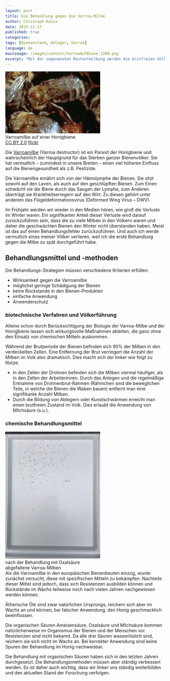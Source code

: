 ```yaml
---
layout: post
title: Die Behandlung gegen die Varroa-Milbe
author: Christoph Kania
date: 2015-12-17
published: true
categories:
tags: [Bienenstand, Ableger, Varroa]
language: de
mainimage: /images/content/VarroaAufBiene_1200.png
excerpt: "Mit der sogenannten Restentmilbung werden die brutfreien Völker im Winter gegen die Varroamilbe behandelt, so dass sie unbelastet ins neue Frühjahr starten könne."
---
```


<div class="imageleft" style="max-width:300px;"><img class="img-responsive img-rounded" src="/images/content/VarroaAufBiene_600.png" alt="Varroamilbe auf einer Honigbiene" />Varroamilbe auf einer Honigbiene<br/><a class="text-muted"  href="https://creativecommons.org/licenses/by/2.0/">CC BY 2.0</a> <a class="text-muted" href="https://flic.kr/p/eHXRx1">flickr</a></div>

Die [Varroamilbe](https://de.wikipedia.org/wiki/Varroamilbe) (Varroa destructor) ist ein Parasit der Honigbiene und wahrscheinlich der Hauptgrund für das Sterben ganzer Bienenvölker. Sie hat vermutlich – zumindest in unsere Breiten – einen viel höheren Einfluss auf die Bienengesundheit als z.B. Pestizide.

Die Varroamilbe ernährt sich von der Hämolymphe der Bienen. Sie sitzt sowohl auf den Laven, als auch auf den geschlüpften Bienen. Zum Einen schwächt sie die Biene durch das Saugen der Lymphe, zum Anderen überträgt sie Krankheitserregern auf den Wirt. Zu diesen gehört unter anderem das Flügeldeformationsvirus (Deformed Wing Virus – DWV).

Im Frühjahr werden wir wieder in den Medien hören, wie groß die Verluste im Winter waren. Ein signifikanter Anteil dieser Verluste wird darauf zurückzuführen sein, dass die zu viele Milben in den Völkern waren und daher die geschwächten Bienen den Winter nicht überstanden haben. Meist ist das auf einen Behandlungsfehler zurückzuführen. Und auch ich werde vermutlich eines meiner Völker verlieren, weil ich die erste Behandlung gegen die Milbe zu spät durchgeführt habe.

## Behandlungsmittel und -methoden

Die Behandlungs-Strategien müssen verschiedene Kriterien erfüllen:

* Wirksamkeit gegen die Varroamilbe
* möglichst geringe Schädigung der Bienen
* keine Rückstande in den Bienen-Produkten
* einfache Anwendung
* Anwenderschutz

### biotechnische Verfahren und Völkerführung

Alleine schon durch Berücksichtigung der Biologie der Varroa-Milbe und der Honigbiene lassen sich wirkungsvolle Maßnahmen ableiten, die ganz ohne den Einsatz von chemischen Mitteln auskommen.

Während der Brutperiode der Bienen befinden sich 90% der Milben in den verdeckelten Zellen. Eine Entfernung der Brut verringert die Anzahl der Milben im Volk also dramatisch. Dies macht sich der Imker wie folgt zu Nutze:

* In den Zellen der Drohnen befinden sich die Milben viermal häufiger, als in den Zellen der Arbeiterinnen. Durch das Anlegen und die regelmäßige Entnahme von Drohnenbrut-Rahmen (Rähmchen sind die beweglichen Teile, in welche die Bienen die Waben bauen) entfernt man eine signifikante Anzahl Milben.
* Durch die Bildung von Ablegern oder Kunstschwärmen erreicht man einen brutfreien Zustand im Volk. Dies erlaubt die Anwendung von Milchsäure (s.u.).

### chemische Behandlungsmittel

<div class="imageright" style="max-width:300px;"><img class="img-responsive img-rounded" src="/images/content/VarroaWindel_600.png" alt="Varroamilbe auf einer Honigbiene" />nach der Behandlung mit Oxalsäure abgefallene Varroa-Milben</div>
Als die Varroamilbe in den europäischen Bienenbeuten einzog, wurde zunächst versucht, diese mit spezifischen Mitteln zu bekämpfen. Nachteile dieser Mittel sind jedoch, dass sich Resistenzen ausbilden können und Rückstände im Wachs teilweise noch nach vielen Jahren nachgewiesen werden können.

Ätherische Öle sind zwar natürlichen Ursprungs, reichern sich aber im Wachs an und können, bei falscher Anwendung, den Honig geschmacklich beeinflussen.

Die organischen Säuren Ameisensäure, Oxalsäure und Milchsäure kommen natürlicherweise im Organismus der Bienen und der Menschen vor. Resistenzen sind nicht bekannt. Da alle drei Säuren wasserlöslich sind, reichern sie sich nicht im Wachs an. Bei korrekter Anwendung sind keine Spuren der Behandlung im Honig nachweisbar.

Die Behandlung mit organischen Säuren haben sich in den letzten Jahren durchgesetzt. Die Behandlungsmethoden müssen aber ständig verbessert werden. Es ist daher auch wichtig, dass wir Imker uns ständig weiterbilden und den aktuellen Stand der Forschung verfolgen. 